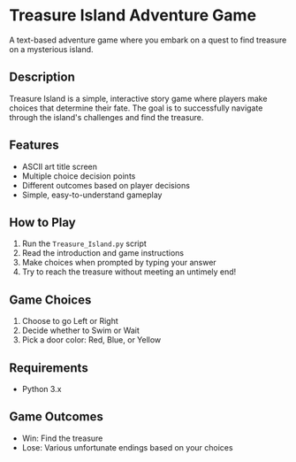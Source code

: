 # Treasure Island Adventure Game

A text-based adventure game where you embark on a quest to find treasure on a mysterious island.

## Description

Treasure Island is a simple, interactive story game where players make choices that determine their fate. The goal is to successfully navigate through the island's challenges and find the treasure.

## Features

- ASCII art title screen
- Multiple choice decision points
- Different outcomes based on player decisions
- Simple, easy-to-understand gameplay

## How to Play

1. Run the `Treasure_Island.py` script
2. Read the introduction and game instructions
3. Make choices when prompted by typing your answer
4. Try to reach the treasure without meeting an untimely end!

## Game Choices

1. Choose to go Left or Right
2. Decide whether to Swim or Wait
3. Pick a door color: Red, Blue, or Yellow

## Requirements

- Python 3.x

## Game Outcomes

- Win: Find the treasure
- Lose: Various unfortunate endings based on your choices
